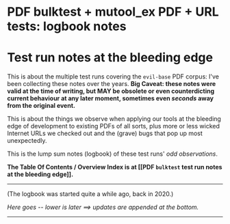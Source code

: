 # PDF bulktest + mutool_ex PDF + URL tests: logbook notes

# Test run notes at the bleeding edge

This is about the multiple test runs covering the `evil-base` PDF corpus: I've been collecting these notes over the years. **Big Caveat: these notes were valid at the time of writing, but MAY be obsolete or even counterdicting current behaviour at any later moment, sometimes even *seconds* away from the original event.**

This is about the things we observe when applying our tools at the bleeding edge of development to existing PDFs of all sorts, plus more or less wicked Internet URLs we checked out and the (grave) bugs that pop up most unexpectedly.

This is the lump sum notes (logbook) of these test runs' *odd observations*.

**The Table Of Contents / Overview Index is at \[\[PDF `bulktest` test run notes at the bleeding edge\]\].**

---

(The logbook was started quite a while ago, back in 2020.)

*Here goes -- lower is later ==> updates are appended at the bottom.*

---
